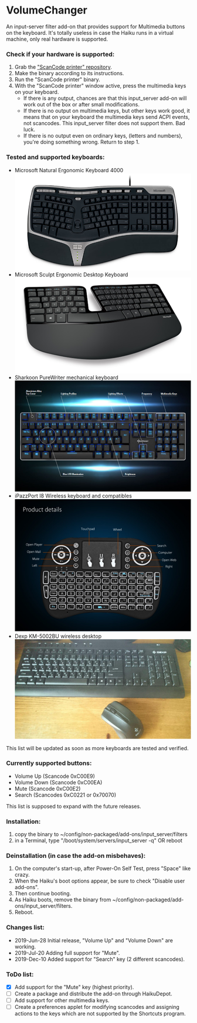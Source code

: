 # VolumeChanger
An input-server filter add-on that provides support for Multimedia buttons on the keyboard. It's totally useless in case the Haiku runs in a virtual machine, only real hardware is supported.

### Check if your hardware is supported:
1. Grab the ["ScanCode printer" repository](https://github.com/ahitech/ScanCode-printer).
2. Make the binary according to its instructions.
3. Run the "ScanCode printer" binary.
4. With the "ScanCode printer" window active, press the multimedia keys on your keyboard.
   - If there is any output, chances are that this input_server add-on will work out of the box or after small modifications.
   - If there is no output on multimedia keys, but other keys work good, it means that on your keyboard the multimedia keys send ACPI events, not scancodes. This input_server filter does not support them. Bad luck.
   - If there is no output even on ordinary keys, (letters and numbers), you're doing something wrong. Return to step 1.

### Tested and supported keyboards:
   - Microsoft Natural Ergonomic Keyboard 4000
     ![Image of Microsoft Natural Ergonomic Keyboard 4000](images/MicrosoftNatural4000.jpg)
   - Microsoft Sculpt Ergonomic Desktop Keyboard
     ![Image of Microsoft Sculpt Ergonomic Keyboard](images/MicrosoftSculpt.png)
   - Sharkoon PureWriter mechanical keyboard
     ![Image of Sharkoon PureWriter Mechanical Keyboard](images/SharkoonPureWriter.jpg)
   - iPazzPort I8 Wireless keyboard and compatibles
     ![Image of iPazzPort Wireless Keyboard](images/iPazzPortKP.jpg)
   - Dexp KM-5002BU wireless desktop
     ![Image of Dexp KM-5002BU](images/DexpKM5002BU.jpg)

This list will be updated as soon as more keyboards are tested and verified.

### Currently supported buttons: 
   - Volume Up               (Scancode 0xC00E9)
   - Volume Down             (Scancode 0xC00EA)
   - Mute                    (Scancode 0xC00E2)
   - Search                  (Scancodes 0xC0221 or 0x70070)
    
This list is supposed to expand with the future releases.

### Installation:
1. copy the binary to ~/config/non-packaged/add-ons/input_server/filters
2. in a Terminal, type "/boot/system/servers/input_server -q" OR reboot
  
### Deinstallation (in case the add-on misbehaves):
1. On the computer's start-up, after Power-On Self Test, press "Space" like crazy. 
2. When the Haiku's boot options appear, be sure to check "Disable user add-ons". 
3. Then continue booting. 
4. As Haiku boots, remove the binary from ~/config/non-packaged/add-ons/input_server/filters.
5. Reboot.
    
### Changes list:
   - 2019-Jun-28 Initial release, "Volume Up" and "Volume Down" are working.
   - 2019-Jul-20 Adding full support for "Mute".
   - 2019-Dec-10 Added support for "Search" key (2 different scancodes).

### ToDo list:
   - [x] Add support for the "Mute" key (highest priority).
   - [ ] Create a package and distribute the add-on through HaikuDepot.
   - [ ] Add support for other multimedia keys.
   - [ ] Create a preferences applet for modifying scancodes and assigning actions to the keys which are not supported by the Shortcuts program.
